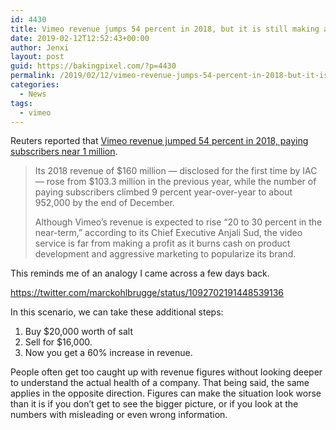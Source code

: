 ```yaml
---
id: 4430
title: Vimeo revenue jumps 54 percent in 2018, but it is still making a loss
date: 2019-02-12T12:52:43+00:00
author: Jenxi
layout: post
guid: https://bakingpixel.com/?p=4430
permalink: /2019/02/12/vimeo-revenue-jumps-54-percent-in-2018-but-it-is-still-making-a-loss/
categories:
  - News
tags:
  - vimeo
---
```

Reuters reported that [Vimeo revenue jumped 54 percent in 2018, paying subscribers near 1 million](https://www.reuters.com/article/us-vimeo-results-idUSKCN1PW2OJ).

> Its 2018 revenue of $160 million — disclosed for the first time by IAC — rose from $103.3 million in the previous year, while the number of paying subscribers climbed 9 percent year-over-year to about 952,000 by the end of December.
> 
> Although Vimeo’s revenue is expected to rise “20 to 30 percent in the near-term,” according to its Chief Executive Anjali Sud, the video service is far from making a profit as it burns cash on product development and aggressive marketing to popularize its brand. 

This reminds me of an analogy I came across a few days back.

https://twitter.com/marckohlbrugge/status/1092702191448539136

In this scenario, we can take these additional steps:  
1. Buy $20,000 worth of salt  
2. Sell for $16,000.  
3. Now you get a 60% increase in revenue.

People often get too caught up with revenue figures without looking deeper to understand the actual health of a company. That being said, the same applies in the opposite direction. Figures can make the situation look worse than it is if you don&#8217;t get to see the bigger picture, or if you look at the numbers with misleading or even wrong information.